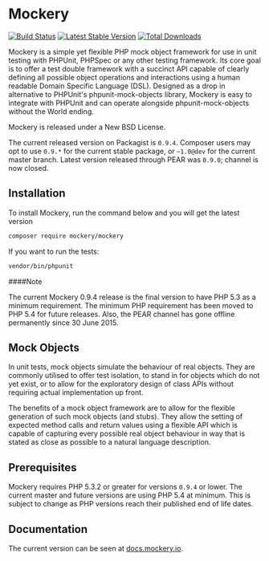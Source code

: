 Mockery
=======

[![Build Status](https://travis-ci.org/padraic/mockery.png?branch=master)](http://travis-ci.org/padraic/mockery)
[![Latest Stable Version](https://poser.pugx.org/mockery/mockery/v/stable.png)](https://packagist.org/packages/mockery/mockery)
[![Total Downloads](https://poser.pugx.org/mockery/mockery/downloads.png)](https://packagist.org/packages/mockery/mockery)


Mockery is a simple yet flexible PHP mock object framework for use in unit testing
with PHPUnit, PHPSpec or any other testing framework. Its core goal is to offer a
test double framework with a succinct API capable of clearly defining all possible
object operations and interactions using a human readable Domain Specific Language
(DSL). Designed as a drop in alternative to PHPUnit's phpunit-mock-objects library,
Mockery is easy to integrate with PHPUnit and can operate alongside
phpunit-mock-objects without the World ending.

Mockery is released under a New BSD License.

The current released version on Packagist is `0.9.4`.
Composer users may opt to use `0.9.*` for the current stable package, or `~1.0@dev` for the current master branch.
Latest version released through PEAR was `0.9.0`; channel is now closed.

## Installation

To install Mockery, run the command below and you will get the latest
version

```sh
composer require mockery/mockery
```

If you want to run the tests:

```sh
vendor/bin/phpunit
```

####Note

The current Mockery 0.9.4 release is the final version to have PHP 5.3
as a minimum requirement. The minimum PHP requirement has been moved to
PHP 5.4 for future releases. Also, the PEAR channel has gone offline permanently
since 30 June 2015.

## Mock Objects

In unit tests, mock objects simulate the behaviour of real objects. They are
commonly utilised to offer test isolation, to stand in for objects which do not
yet exist, or to allow for the exploratory design of class APIs without
requiring actual implementation up front.

The benefits of a mock object framework are to allow for the flexible generation
of such mock objects (and stubs). They allow the setting of expected method calls
and return values using a flexible API which is capable of capturing every
possible real object behaviour in way that is stated as close as possible to a
natural language description.


## Prerequisites

Mockery requires PHP 5.3.2 or greater for versions `0.9.4` or lower. The current
master and future versions are using PHP 5.4 at minimum. This is subject to change
as PHP versions reach their published end of life dates.


## Documentation

The current version can be seen at [docs.mockery.io](http://docs.mockery.io).
